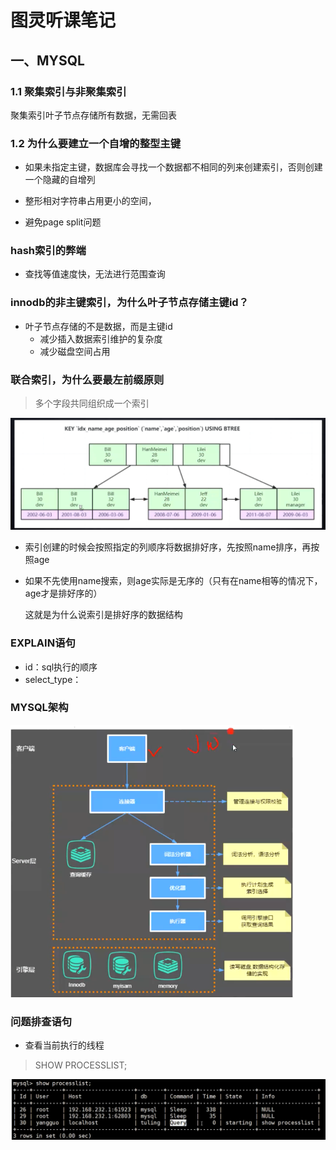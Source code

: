 # 图灵听课笔记

## 一、MYSQL

### 1.1 聚集索引与非聚集索引

聚集索引叶子节点存储所有数据，无需回表

### 1.2 为什么要建立一个自增的整型主键

+ 如果未指定主键，数据库会寻找一个数据都不相同的列来创建索引，否则创建一个隐藏的自增列

+ 整形相对字符串占用更小的空间，
+ 避免page split问题

### hash索引的弊端

+ 查找等值速度快，无法进行范围查询

### innodb的非主键索引，为什么叶子节点存储主键id？

+ 叶子节点存储的不是数据，而是主键id
  + 减少插入数据索引维护的复杂度
  + 减少磁盘空间占用

### 联合索引，为什么要最左前缀原则

> 多个字段共同组织成一个索引

![image-20211101231509432](../image/image-20211101231509432.png)

+ 索引创建的时候会按照指定的列顺序将数据排好序，先按照name排序，再按照age

+ 如果不先使用name搜索，则age实际是无序的（只有在name相等的情况下，age才是排好序的）

  这就是为什么说索引是排好序的数据结构

### EXPLAIN语句

+ id：sql执行的顺序
+ select_type：

### MYSQL架构

<img src="../image/image-20211104193058629.png" alt="image-20211104193058629" style="zoom:67%;" />

### 问题排查语句

+ 查看当前执行的线程

> SHOW PROCESSLIST;

<img src="../image/image-20211104194335635.png" alt="image-20211104194335635" style="zoom:67%;" />

